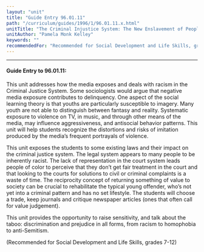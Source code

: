 ```yaml
---
layout: "unit"
title: "Guide Entry 96.01.11"
path: "/curriculum/guides/1996/1/96.01.11.x.html"
unitTitle: "The Criminal Injustice System: The New Enslavement of People of Color"
unitAuthor: "Pamela Monk Kelley"
keywords: ""
recommendedFor: "Recommended for Social Development and Life Skills, grades 7-12"
---
```

<body>
<hr/>
 <h4>
  Guide Entry to 96.01.11:
 </h4>
 This unit addresses how the media exposes and deals with racism in the Criminal Justice System. Some sociologists would argue that negative media exposure contributes to delinquency. One aspect of the social learning theory is that youths are particularly susceptible to imagery. Many youth are not able to distinguish between fantasy and reality. Systematic exposure to violence on TV, in music, and through other means of the media, may influence aggressiveness, and antisocial behavior patterns. This unit will help students recognize the distortions and risks of imitation produced by the media’s frequent portrayals of violence.
 <p>
  This unit exposes the students to some existing laws and their impact on the criminal justice system. The legal system appears to many people to be inherently racist. The lack of representation in the court system leads people of color to perceive that they don’t get fair treatment in the court and that looking to the courts for solutions to civil or criminal complaints is a waste of time. The reciprocity concept of returning something of value to society can be crucial to rehabilitate the typical young offender, who’s not yet into a criminal pattern and has no set lifestyle. The students will choose a trade, keep journals and critique newspaper articles (ones that often call for value judgement).
 </p>
 <p>
  This unit provides the opportunity to raise sensitivity, and talk about the taboo: discrimination and prejudice in all forms, from racism to homophobia to anti-Semitism.
 </p>
 <p>
  (Recommended for Social Development and Life Skills, grades 7-12)
 </p>

</body>